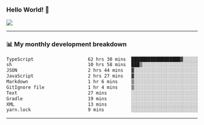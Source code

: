 ### Hello World! 👋

<a>
  <img align="center" src="https://github-readme-stats.vercel.app/api?username=megatunger&count_private=true&include_all_commits=true&bg_color=30,56CCF2,2F80ED&title_color=fff&text_color=fff" />
</a>

------
### 📊 My monthly development breakdown

<!--START_SECTION:waka-->

```txt
TypeScript                    62 hrs 30 mins  ██████████████████▓░░░░░░   75.00 %
sh                            10 hrs 58 mins  ███▒░░░░░░░░░░░░░░░░░░░░░   13.17 %
JSON                          2 hrs 44 mins   ▓░░░░░░░░░░░░░░░░░░░░░░░░   03.28 %
JavaScript                    2 hrs 27 mins   ▓░░░░░░░░░░░░░░░░░░░░░░░░   02.95 %
Markdown                      1 hr 6 mins     ▒░░░░░░░░░░░░░░░░░░░░░░░░   01.33 %
GitIgnore file                1 hr 4 mins     ▒░░░░░░░░░░░░░░░░░░░░░░░░   01.29 %
Text                          27 mins         ░░░░░░░░░░░░░░░░░░░░░░░░░   00.54 %
Gradle                        19 mins         ░░░░░░░░░░░░░░░░░░░░░░░░░   00.39 %
XML                           13 mins         ░░░░░░░░░░░░░░░░░░░░░░░░░   00.27 %
yarn.lock                     9 mins          ░░░░░░░░░░░░░░░░░░░░░░░░░   00.20 %
```

<!--END_SECTION:waka-->

------
